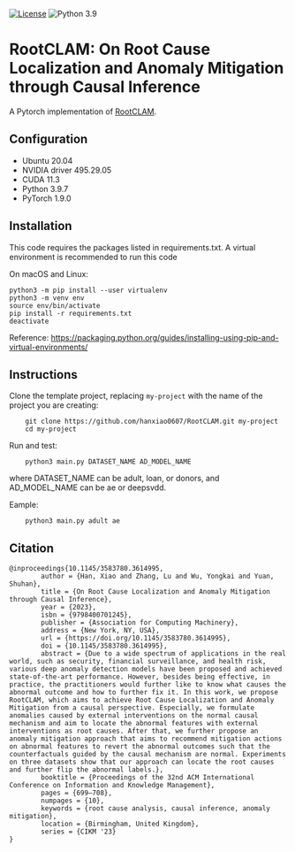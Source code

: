 [![License](https://img.shields.io/badge/License-MIT-red.svg)](https://github.com/hanxiao0607/RootCLAM/blob/main/LICENSE)
![Python 3.9](https://img.shields.io/badge/python-3.9-blue.svg)
# RootCLAM: On Root Cause Localization and Anomaly Mitigation through Causal Inference
A Pytorch implementation of [RootCLAM](https://dl.acm.org/doi/10.1145/3583780.3614995).

## Configuration
- Ubuntu 20.04
- NVIDIA driver 495.29.05 
- CUDA 11.3
- Python 3.9.7
- PyTorch 1.9.0

## Installation
This code requires the packages listed in requirements.txt.
A virtual environment is recommended to run this code

On macOS and Linux:  
```
python3 -m pip install --user virtualenv
python3 -m venv env
source env/bin/activate
pip install -r requirements.txt
deactivate
```
Reference: https://packaging.python.org/guides/installing-using-pip-and-virtual-environments/

## Instructions
Clone the template project, replacing ``my-project`` with the name of the project you are creating:

        git clone https://github.com/hanxiao0607/RootCLAM.git my-project
        cd my-project

Run and test:

        python3 main.py DATASET_NAME AD_MODEL_NAME

where DATASET_NAME can be adult, loan, or donors, and AD_MODEL_NAME can be ae or deepsvdd.

Eample:

        python3 main.py adult ae

## Citation
```
@inproceedings{10.1145/3583780.3614995,
        author = {Han, Xiao and Zhang, Lu and Wu, Yongkai and Yuan, Shuhan},
        title = {On Root Cause Localization and Anomaly Mitigation through Causal Inference},
        year = {2023},
        isbn = {9798400701245},
        publisher = {Association for Computing Machinery},
        address = {New York, NY, USA},
        url = {https://doi.org/10.1145/3583780.3614995},
        doi = {10.1145/3583780.3614995},
        abstract = {Due to a wide spectrum of applications in the real world, such as security, financial surveillance, and health risk, various deep anomaly detection models have been proposed and achieved state-of-the-art performance. However, besides being effective, in practice, the practitioners would further like to know what causes the abnormal outcome and how to further fix it. In this work, we propose RootCLAM, which aims to achieve Root Cause Localization and Anomaly Mitigation from a causal perspective. Especially, we formulate anomalies caused by external interventions on the normal causal mechanism and aim to locate the abnormal features with external interventions as root causes. After that, we further propose an anomaly mitigation approach that aims to recommend mitigation actions on abnormal features to revert the abnormal outcomes such that the counterfactuals guided by the causal mechanism are normal. Experiments on three datasets show that our approach can locate the root causes and further flip the abnormal labels.},
        booktitle = {Proceedings of the 32nd ACM International Conference on Information and Knowledge Management},
        pages = {699–708},
        numpages = {10},
        keywords = {root cause analysis, causal inference, anomaly mitigation},
        location = {Birmingham, United Kingdom},
        series = {CIKM '23}
}
```
